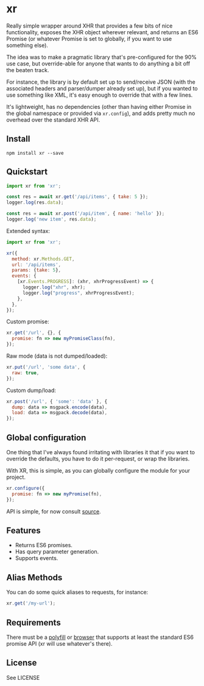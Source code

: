 xr
========

Really simple wrapper around XHR that provides a few bits of nice
functionality, exposes the XHR object wherever relevant, and returns an
ES6 Promise (or whatever Promise is set to globally, if you want to use
something else).

The idea was to make a pragmatic library that's pre-configured for the 90%
use case, but override-able for anyone that wants to do anything
a bit off the beaten track.

For instance, the library is by default set up to send/receive JSON (with
the associated headers and parser/dumper already set up), but if you wanted to
use something like XML, it's easy enough to override that with a few lines.

It's lightweight, has no dependencies (other than having either Promise
in the global namespace or provided via `xr.config`), and adds pretty
much no overhead over the standard XHR API.

Install
----------
`npm install xr --save`

Quickstart
----------

```javascript
import xr from 'xr';

const res = await xr.get('/api/items', { take: 5 });
logger.log(res.data);

const res = await xr.post('/api/item', { name: 'hello' });
logger.log('new item', res.data);
```

Extended syntax:

```javascript
import xr from 'xr';

xr({
  method: xr.Methods.GET,
  url: '/api/items',
  params: {take: 5},
  events: {
    [xr.Events.PROGRESS]: (xhr, xhrProgressEvent) => {
      logger.log("xhr", xhr);
      logger.log("progress", xhrProgressEvent);
    },
  },
});
```

Custom promise:

```javascript
xr.get('/url', {}, {
  promise: fn => new myPromiseClass(fn),
});
```

Raw mode (data is not dumped/loaded):

```javascript
xr.put('/url', 'some data', {
  raw: true,
});
```

Custom dump/load:

```javascript
xr.post('/url', { 'some': 'data' }, {
  dump: data => msgpack.encode(data),
  load: data => msgpack.decode(data),
});
```

Global configuration
--------------------

One thing that I've always found irritating with libraries it that if you want to
override the defaults, you have to do it per-request, or wrap the libraries.

With XR, this is simple, as you can globally configure the module for your project.

```javascript
xr.configure({
  promise: fn => new myPromise(fn),
});
```


API is simple, for now consult [source](https://github.com/radiosilence/xr/blob/master/src/xr.js).

Features
--------

 * Returns ES6 promises.
 * Has query parameter generation.
 * Supports events.

Alias Methods
-------------

You can do some quick aliases to requests, for instance:

```javascript
xr.get('/my-url');
```

Requirements
------------

There must be a [polyfill](https://github.com/jakearchibald/es6-promise) or [browser](https://developer.mozilla.org/en-US/docs/Web/JavaScript/Reference/Global_Objects/Promise#Browser_compatibility) that supports at least the standard ES6 promise API
(xr will use whatever's there).

License
-------

See LICENSE
